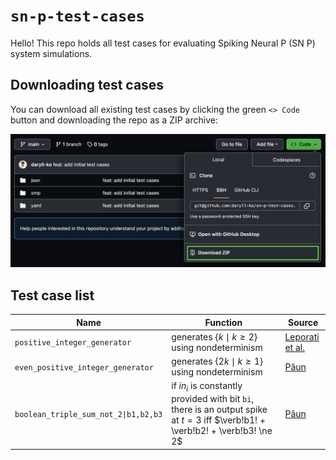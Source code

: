 # `sn-p-test-cases`

Hello! This repo holds all test cases for evaluating Spiking Neural P (SN P) system simulations.

## Downloading test cases

You can download all existing test cases by clicking the green `<> Code` button and downloading the repo as a ZIP archive:

<img src="assets/downloading_test_cases.png" />

## Test case list

| Name                                 | Function                                                                                                             | Source                                                                          |
| ------------------------------------ | -------------------------------------------------------------------------------------------------------------------- | ------------------------------------------------------------------------------- |
| `positive_integer_generator`         | generates $`\{k \mid k \ge 2\}`$ using nondeterminism                                                                | [Leporati et al.](https://link.springer.com/article/10.1007/s11047-022-09917-y) |
| `even_positive_integer_generator`    | generates $`\{2k\mid k \ge 1\}`$ using nondeterminism                                                                | [Păun](https://cs.ioc.ee/yik/schools/win2007/paun/snppalmse.pdf)                |
| `boolean_triple_sum_not_2\|b1,b2,b3` | if $`in_{i}`$ is constantly provided with bit `bi`, there is an output spike at $`t = 3`$ iff $`\verb!b1! + \verb!b2! + \verb!b3! \ne 2`$ | [Păun](https://cs.ioc.ee/yik/schools/win2007/paun/snppalmse.pdf)                |
